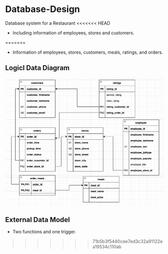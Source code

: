 # Database-Design
Database system for a Restaurant
<<<<<<< HEAD
* Including information of employees, stores and customers.

=======
* Information of employees, stores, customers, meals, ratings, and orders.
## Logicl Data Diagram
![image](https://github.com/PeterHuang024/Database-Design/blob/master/image.png)

## External Data Model
* Two functions and one trigger.
>>>>>>> 71b5b3f5440cee7ed3c32a91122ea19534c110ab
